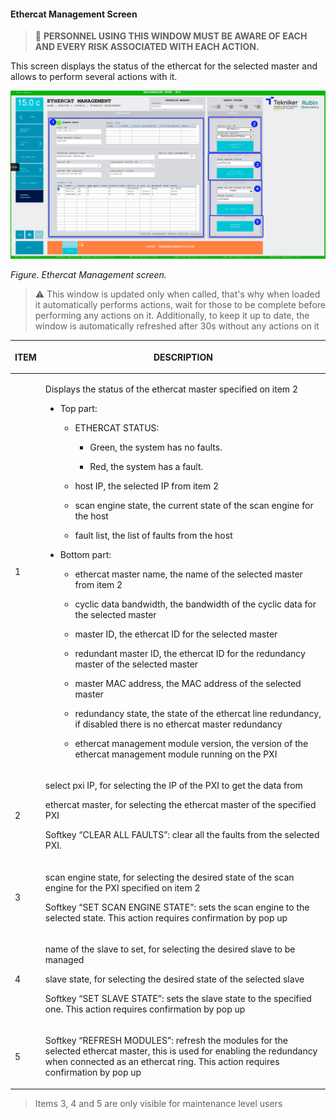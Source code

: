 #### Ethercat Management Screen

> 🛑 **PERSONNEL USING THIS WINDOW MUST BE AWARE OF EACH AND EVERY RISK ASSOCIATED WITH EACH ACTION.**

This screen displays the status of the ethercat for the selected master and allows to perform several actions with it.

![Ethercat Management screen](../Resources/media/ethercat_management_1.png)

*Figure. Ethercat Management screen.*

> ⚠️ This window is updated only when called, that's why when loaded it automatically performs actions, wait for those
> to be complete before performing any actions on it. Additionally, to keep it up to date, the window is automatically
> refreshed after 30s without any actions on it

<table class="table">
  <thead>
    <tr class="header">
      <th><p>ITEM</p></th>
      <th><p>DESCRIPTION</p></th>
    </tr>
  </thead>
  <tbody>
    <tr class="odd">
      <td><p>1</p></td>
      <td>
        <p>Displays the status of the ethercat master specified on item 2</p>
        <ul>
          <li><p>Top part:</p></li>
          <ul>
            <li><p>ETHERCAT STATUS:</p></li>
            <ul>
              <li><p>Green, the system has no faults.</p></li>
              <li><p>Red, the system has a fault.</p></li>
            </ul>
            <li><p>host IP, the selected IP from item 2</p></li>
            <li><p>scan engine state, the current state of the scan engine for the host</p></li>
            <li><p>fault list, the list of faults from the host</p></li>
          </ul>
          <li><p>Bottom part:</p></li>
          <ul>
            <li><p>ethercat master name, the name of the selected master from item 2</p></li>
            <li><p>cyclic data bandwidth, the bandwidth of the cyclic data for the selected master</p></li>
            <li><p>master ID, the ethercat ID for the selected master</p></li>
            <li><p>redundant master ID, the ethercat ID for the redundancy master of the selected master</p></li>
            <li><p>master MAC address, the MAC address of the selected master</p></li>
            <li><p>redundancy state, the state of the ethercat line redundancy, if disabled there is no ethercat master
              redundancy</p></li>
            <li><p>ethercat management module version, the version of the ethercat management module running on the PXI</p></li>
          </ul>
        </ul>
      </td>
    </tr>
    <tr class="even">
      <td><p>2</p></td>
      <td>
        <p>select pxi IP, for selecting the IP of the PXI to get the data from</p>
        <p>ethercat master, for selecting the ethercat master of the specified PXI</p>
        <p>Softkey “CLEAR ALL FAULTS”: clear all the faults from the selected PXI.</p>
      </td>
    </tr>
    <tr class="odd">
      <td><p>3</p></td>
      <td>
        <p>scan engine state, for selecting the desired state of the scan engine for the PXI specified on item 2</p>
        <p>Softkey “SET SCAN ENGINE STATE”: sets the scan engine to the selected state. This action requires confirmation by pop up</p>
      </td>
    </tr>
    <tr class="even">
      <td><p>4</p></td>
      <td>
        <p>name of the slave to set, for selecting the desired slave to be managed</p>
        <p>slave state, for selecting the desired state of the selected slave</p>
        <p>Softkey “SET SLAVE STATE”: sets the slave state to the specified one. This action requires confirmation by pop up</p>
      </td>
    </tr>
    <tr class="odd">
      <td><p>5</p></td>
      <td>
        <p>Softkey “REFRESH MODULES”: refresh the modules for the selected ethercat master, this is used for enabling the
          redundancy when connected as an ethercat ring. This action requires confirmation by pop up</p>
      </td>
    </tr>
  </tbody>
</table>

> Items 3, 4 and 5 are only visible for maintenance level users

